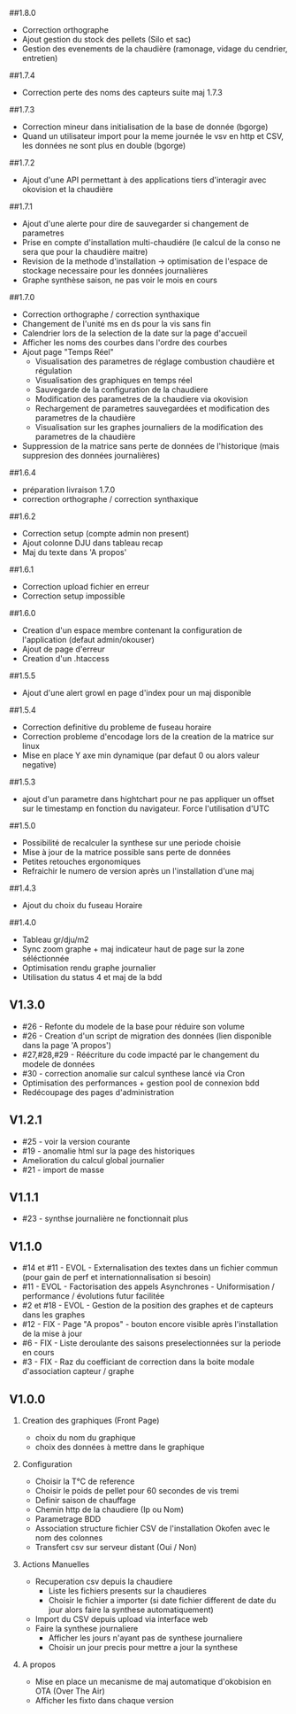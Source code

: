 
##1.8.0
* Correction orthographe
* Ajout gestion du stock des pellets (Silo et sac)
* Gestion des evenements de la chaudière (ramonage, vidage du cendrier, entretien)

##1.7.4
* Correction perte des noms des capteurs suite maj 1.7.3

##1.7.3
* Correction mineur dans initialisation de la base de donnée (bgorge)
* Quand un utilisateur import pour la meme journée le vsv en http et CSV, les données ne sont plus en double (bgorge)

##1.7.2
* Ajout d'une API permettant à des applications tiers d'interagir avec okovision et la chaudière

##1.7.1
* Ajout d'une alerte pour dire de sauvegarder si changement de parametres
* Prise en compte d'installation multi-chaudiére (le calcul de la conso ne sera que pour la chaudière maitre)
* Revision de la methode d'installation -> optimisation de l'espace de stockage necessaire pour les données journalières
* Graphe synthèse saison, ne pas voir le mois en cours

##1.7.0
* Correction orthographe / correction synthaxique
* Changement de l'unité ms en ds pour la vis sans fin
* Calendrier lors de la selection de la date sur la page d'accueil
* Afficher les noms des courbes dans l'ordre des courbes
* Ajout page "Temps Réel"
    *  Visualisation des parametres de réglage combustion chaudière et régulation
    *  Visualisation des graphiques en temps réel
    *  Sauvegarde de la configuration de la chaudiere
    *  Modification des parametres de la chaudiere via okovision
    *  Rechargement de parametres sauvegardées et modification des parametres de la chaudière
    *  Visualisation sur les graphes journaliers de la modification des parametres de la chaudière
*  Suppression de la matrice sans perte de données de l'historique (mais suppresion des données journalières)



##1.6.4
* préparation livraison 1.7.0
* correction orthographe / correction synthaxique

##1.6.2
* Correction setup (compte admin non present)
* Ajout colonne DJU dans tableau recap
* Maj du texte dans 'A propos'

##1.6.1
* Correction upload fichier en erreur
* Correction setup impossible

##1.6.0
* Creation d'un espace membre contenant la configuration de l'application (defaut admin/okouser)
* Ajout de page d'erreur
* Creation d'un .htaccess

##1.5.5
* Ajout d'une alert growl en page d'index pour un maj disponible

##1.5.4
* Correction definitive du probleme de fuseau horaire
* Correction probleme d'encodage lors de la creation de la matrice sur linux
* Mise en place Y axe min dynamique (par defaut 0 ou alors valeur negative)


##1.5.3
* ajout d'un parametre dans hightchart pour ne pas appliquer un offset sur le timestamp en fonction du navigateur. Force l'utilisation d'UTC

##1.5.0
* Possibilité de recalculer la synthese sur une periode choisie
* Mise à jour de la matrice possible sans perte de données
* Petites retouches ergonomiques
* Refraichir le numero de version après un l'installation d'une maj

##1.4.3
* Ajout du choix du fuseau Horaire

##1.4.0
* Tableau gr/dju/m2
* Sync zoom graphe + maj indicateur haut de page sur la zone séléctionnée
* Optimisation rendu graphe journalier
* Utilisation du status 4 et maj de la bdd

## V1.3.0
* #26 - Refonte du modele de la base pour réduire son volume
* #26 - Creation d'un script de migration des données (lien disponible dans la page 'A propos')
* #27,#28,#29 - Réécriture du code impacté par le changement du modele de données
* #30 - correction anomalie sur calcul synthese lancé via Cron
* Optimisation des performances + gestion pool de connexion bdd
* Redécoupage des pages d'administration

## V1.2.1
* #25 - voir la version courante
* #19 - anomalie html sur la page des historiques
* Amelioration du calcul global journalier
* #21 - import de masse

## V1.1.1
* #23 - synthse journalière ne fonctionnait plus

## V1.1.0
* #14 et #11 - EVOL - Externalisation des textes dans un fichier commun (pour gain de perf et internationnalisation si besoin)
* #11 - EVOL -  Factorisation des appels Asynchrones - Uniformisation / performance / évolutions futur facilitée
* #2 et #18 - EVOL - Gestion de la position des graphes et de capteurs dans les graphes
* #12 - FIX - Page "A propos" - bouton encore visible après l'installation de la mise à jour
* #6 - FIX - Liste deroulante des saisons preselectionnées sur la periode en cours
* #3 - FIX - Raz du coefficiant de correction dans la boite modale d'association capteur / graphe


## V1.0.0

1. Creation des graphiques (Front Page)
	* choix du nom du graphique
	* choix des données à mettre dans le graphique

2. Configuration
	* Choisir la T°C de reference
	* Choisir le poids de pellet pour 60 secondes de vis tremi
	* Definir saison de chauffage
  	* Chemin http de la chaudiere (Ip ou Nom)
	* Parametrage BDD
	* Association structure fichier CSV de l'installation Okofen avec le nom des colonnes
	* Transfert csv sur serveur distant (Oui / Non)
	 
	
3. Actions Manuelles
	* Recuperation csv depuis la chaudiere
		* Liste les fichiers presents sur la chaudieres
		* Choisir le fichier a importer (si date fichier different de date du jour alors faire la synthese automatiquement)
	* Import du CSV depuis upload via interface web
	* Faire la synthese journaliere
		* Afficher les jours n'ayant pas de synthese journaliere
		* Choisir un jour precis pour mettre a jour la synthese

4. A propos
    * Mise en place un mecanisme de maj automatique d'okobision en OTA (Over The Air)
    * Afficher les fixto dans chaque version
